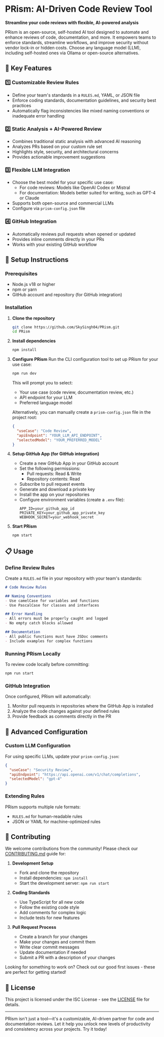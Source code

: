 # PRism: AI-Driven Code Review Tool

**Streamline your code reviews with flexible, AI-powered analysis**

PRism is an open-source, self-hosted AI tool designed to automate and enhance reviews of code, documentation, and more. It empowers teams to enforce standards, streamline workflows, and improve security without vendor lock-in or hidden costs. Choose any language model (LLM), including self-hosted ones via Ollama or open-source alternatives.

## 🌟 Key Features

### 1️⃣ **Customizable Review Rules**
- Define your team's standards in a `RULES.md`, YAML, or JSON file
- Enforce coding standards, documentation guidelines, and security best practices
- Automatically flag inconsistencies like mixed naming conventions or inadequate error handling

### 2️⃣ **Static Analysis + AI-Powered Review**
- Combines traditional static analysis with advanced AI reasoning
- Analyzes PRs based on your custom rule set
- Highlights style, security, and architectural concerns
- Provides actionable improvement suggestions

### 3️⃣ **Flexible LLM Integration**
- Choose the best model for your specific use case:
  - For code reviews: Models like OpenAI Codex or Mistral
  - For documentation: Models better suited for writing, such as GPT-4 or Claude
- Supports both open-source and commercial LLMs
- Configure via `prism-config.json` file

### 4️⃣ **GitHub Integration**
- Automatically reviews pull requests when opened or updated
- Provides inline comments directly in your PRs
- Works with your existing GitHub workflow

## 🚀 Setup Instructions

### Prerequisites
- Node.js v18 or higher
- npm or yarn
- GitHub account and repository (for GitHub integration)

### Installation

1. **Clone the repository**
   ```bash
   git clone https://github.com/SkySingh04/PRism.git
   cd PRism
   ```

2. **Install dependencies**
   ```bash
   npm install
   ```

3. **Configure PRism**
   Run the CLI configuration tool to set up PRism for your use case:
   ```bash
   npm run dev
   ```
   
   This will prompt you to select:
   - Your use case (code review, documentation review, etc.)
   - API endpoint for your LLM
   - Preferred language model

   Alternatively, you can manually create a `prism-config.json` file in the project root:
   ```json
   {
     "useCase": "Code Review",
     "apiEndpoint": "YOUR_LLM_API_ENDPOINT",
     "selectedModel": "YOUR_PREFERRED_MODEL"
   }
   ```

4. **Setup GitHub App (for GitHub integration)**
   
   - Create a new GitHub App in your GitHub account
   - Set the following permissions:
     - Pull requests: Read & Write
     - Repository contents: Read
   - Subscribe to pull request events
   - Generate and download a private key
   - Install the app on your repositories
   - Configure environment variables (create a `.env` file):
     ```
     APP_ID=your_github_app_id
     PRIVATE_KEY=your_github_app_private_key
     WEBHOOK_SECRET=your_webhook_secret
     ```

5. **Start PRism**
   ```bash
   npm start
   ```

## 📋 Usage

### Define Review Rules
Create a `RULES.md` file in your repository with your team's standards:

```markdown
# Code Review Rules

## Naming Conventions
- Use camelCase for variables and functions
- Use PascalCase for classes and interfaces

## Error Handling
- All errors must be properly caught and logged
- No empty catch blocks allowed

## Documentation
- All public functions must have JSDoc comments
- Include examples for complex functions
```

### Running PRism Locally
To review code locally before committing:

```bash
npm run start
```

### GitHub Integration
Once configured, PRism will automatically:
1. Monitor pull requests in repositories where the GitHub App is installed
2. Analyze the code changes against your defined rules
3. Provide feedback as comments directly in the PR

## 🔧 Advanced Configuration

### Custom LLM Configuration
For using specific LLMs, update your `prism-config.json`:

```json
{
  "useCase": "Security Review",
  "apiEndpoint": "https://api.openai.com/v1/chat/completions",
  "selectedModel": "gpt-4"
}
```

### Extending Rules
PRism supports multiple rule formats:
- `RULES.md` for human-readable rules
- JSON or YAML for machine-optimized rules

## 👥 Contributing

We welcome contributions from the community! Please check our [CONTRIBUTING.md](./CONTRIBUTING.md) guide for:

1. **Development Setup**
   - Fork and clone the repository
   - Install dependencies: `npm install`
   - Start the development server: `npm run start`

2. **Coding Standards**
   - Use TypeScript for all new code
   - Follow the existing code style
   - Add comments for complex logic
   - Include tests for new features

3. **Pull Request Process**
   - Create a branch for your changes
   - Make your changes and commit them
   - Write clear commit messages
   - Update documentation if needed
   - Submit a PR with a description of your changes

Looking for something to work on? Check out our good first issues - these are perfect for getting started!

## 📄 License

This project is licensed under the ISC License - see the [LICENSE](./LICENSE) file for details.

---

PRism isn't just a tool—it's a customizable, AI-driven partner for code and documentation reviews. Let it help you unlock new levels of productivity and consistency across your projects. Try it today!